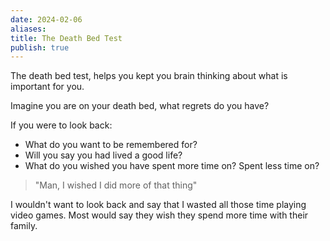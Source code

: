 ```yaml
---
date: 2024-02-06
aliases: 
title: The Death Bed Test
publish: true
---
```

The death bed test, helps you kept you brain thinking about what is important for you.

Imagine you are on your death bed, what regrets do you have? 

If you were to look back:
- What do you want to be remembered for? 
- Will you say you had lived a good life?
- What do you wished you have spent more time on? Spent less time on?

> "Man, I wished I did more of that thing"

I wouldn't want to look back and say that I wasted all those time playing video games.
Most would say they wish they spend more time with their family.
